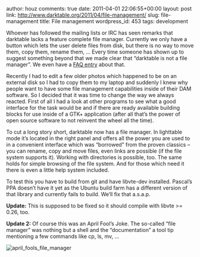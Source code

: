 author: houz
comments: true
date: 2011-04-01 22:06:55+00:00
layout: post
link: http://www.darktable.org/2011/04/file-management/
slug: file-management
title: File management
wordpress_id: 453
tags: development

Whoever has followed the mailing lists or IRC has seen remarks that darktable lacks a feature complete file manager. Currently we only have a button which lets the user delete files from disk, but there is no way to move them, copy them, rename them, … Every time someone has shown up to suggest something beyond that we made clear that “darktable is not a file manager”. We even have a [FAQ entry](https://sourceforge.net/apps/trac/darktable/wiki/FAQ) about that.

Recently I had to edit a few older photos which happened to be on an external disk so I had to copy them to my laptop and suddenly I knew why people want to have some file management capabilities inside of their DAM software. So I decided that it was time to change the way we always reacted. First of all I had a look at other programs to see what a good interface for the task would be and if there are ready available building blocks for use inside of a GTK+ application (after all that’s the power of open source software to not reinvent the wheel all the time).

To cut a long story short, darktable now has a file manager. In lighttable mode it’s located in the right panel and offers all the power you are used to in a convenient interface which was “borrowed” from the proven classics – you can rename, copy and move files, even links are possible (if the file system supports it). Working with directories is possible, too. The same holds for simple browsing of the file system. And for those which need it there is even a little help system included.

To test this you have to build from git and have libvte-dev installed. Pascal’s PPA doesn’t have it yet as the Ubuntu build farm has a different version of that library and currently fails to build. We’ll fix that a.s.a.p.

**Update:** This is supposed to be fixed so it should compile with libvte >= 0.26, too.

**Update 2:** Of course this was an April Fool’s Joke. The so-called “file manager” was nothing but a shell and the “documentation” a tool tip mentioning a few commands like cp, ls, mv, ...

![april_fools_file_manager]({attach}april_fools_file_manager.png)
